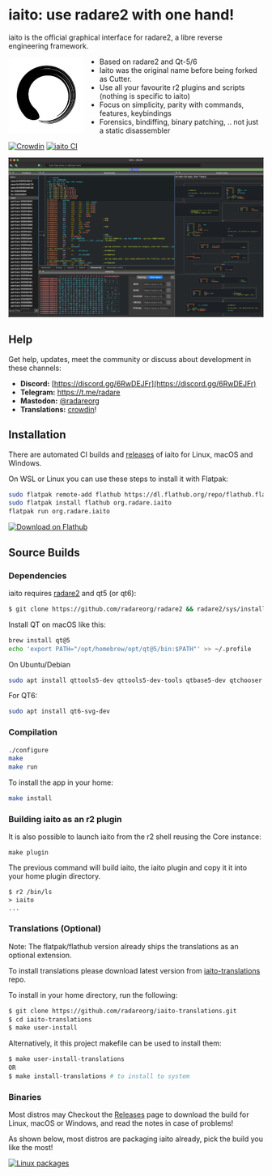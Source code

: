 # iaito: use radare2 with one hand!

iaito is the official graphical interface for radare2, a libre reverse engineering framework.

<img width="150" height="150" align="left" style="float: left; margin: 0 30px 0 0;" alt="Iaito logo" src="https://raw.githubusercontent.com/radareorg/iaito/master/src/img/iaito.svg?sanitize=true">

* Based on radare2 and Qt-5/6
* Iaito was the original name before being forked as Cutter.
* Use all your favourite r2 plugins and scripts (nothing is specific to iaito)
* Focus on simplicity, parity with commands, features, keybindings
* Forensics, bindiffing, binary patching, .. not just a static disassembler

[![Crowdin](https://badges.crowdin.net/iaito/localized.svg)](https://crowdin.com/project/iaito)
[![iaito CI](https://github.com/radareorg/iaito/workflows/iaito%20CI/badge.svg)](https://github.com/radareorg/iaito/actions)

![Screenshot](https://raw.githubusercontent.com/radareorg/iaito/master/screenshots/macos-panels.png)

## Help

Get help, updates, meet the community or discuss about development in these channels:

- **Discord:** [https://discord.gg/6RwDEJFr](https://discord.gg/6RwDEJFr)
- **Telegram:** https://t.me/radare
- **Mastodon:** [@radareorg](https://infosec.exchange/@radareorg)
- **Translations:** [crowdin](https://crowdin.com/project/iaito)!


## Installation

There are automated CI builds and [releases](https://github.com/radareorg/iaito/releases) of iaito for Linux, macOS and Windows.

On WSL or Linux you can use these steps to install it with Flatpak:

```sh
sudo flatpak remote-add flathub https://dl.flathub.org/repo/flathub.flatpakrepo
sudo flatpak install flathub org.radare.iaito
flatpak run org.radare.iaito
```

<a href='https://flathub.org/apps/details/org.radare.iaito'><img width='120' alt='Download on Flathub' src='https://flathub.org/assets/badges/flathub-badge-en.png'/></a>

## Source Builds

### Dependencies

iaito requires [radare2](https://github.com/radareorg/radare2) and qt5 (or qt6):

```sh
$ git clone https://github.com/radareorg/radare2 && radare2/sys/install.sh
```

Install QT on macOS like this:

```sh
brew install qt@5
echo 'export PATH="/opt/homebrew/opt/qt@5/bin:$PATH"' >> ~/.profile
```

On Ubuntu/Debian

```sh
sudo apt install qttools5-dev qttools5-dev-tools qtbase5-dev qtchooser qt5-qmake qtbase5-dev-tools libqt5svg5-dev make pkg-config build-essential
```

For QT6:

```sh
sudo apt install qt6-svg-dev
```

### Compilation

```sh
./configure
make
make run
```

To install the app in your home:

```sh
make install
```

### Building iaito as an r2 plugin

It is also possible to launch iaito from the r2 shell reusing the Core instance:

```
make plugin
```

The previous command will build iaito, the iaito plugin and copy it it into your home plugin directory.

```
$ r2 /bin/ls
> iaito
...
```

### Translations (Optional)

Note: The flatpak/flathub version already ships the translations as an optional extension.

To install translations please download latest version from [iaito-translations](https://github.com/radareorg/iaito-translations) repo.

To install in your home directory, run the following:

```sh
$ git clone https://github.com/radareorg/iaito-translations.git
$ cd iaito-translations
$ make user-install
```

Alternatively, it this project makefile can be used to install them:

```sh
$ make user-install-translations
OR
$ make install-translations # to install to system
```

### Binaries

Most distros may Checkout the [Releases](https://github.com/radareorg/iaito/releases) page to download the build for Linux, macOS or Windows, and read the notes in case of problems!

As shown below, most distros are packaging iaito already, pick the build you like the most!

[![Linux packages](https://repology.org/badge/vertical-allrepos/iaito.svg?columns=4)](https://repology.org/project/iaito/versions)

